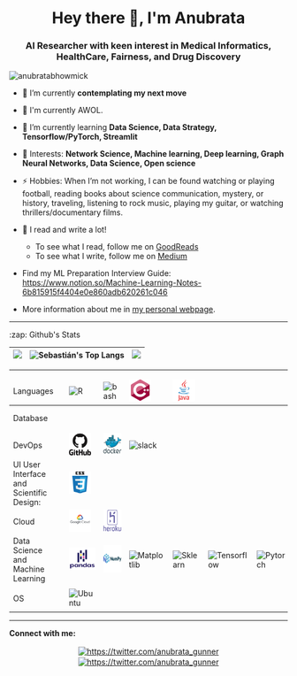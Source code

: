 <!--
**sayalaruano/sayalaruano** is a ✨ _special_ ✨ repository because its `README.md` (this file) appears on your GitHub profile.
### Hi there 👋
Here are some ideas to get you started:

- 🔭 I’m currently working on ...
- 🌱 I’m currently learning ...
- 👯 I’m looking to collaborate on ...
- 🤔 I’m looking for help with ...
- 💬 Ask me about ...
- 📫 How to reach me: ...
- 😄 Pronouns: ...
- ⚡ Fun fact: ...
-->

<h1 align="center">Hey there 👋, I'm Anubrata</h1>
<h3 align="center">AI Researcher with keen interest in Medical Informatics, HealthCare, Fairness, and Drug Discovery</h3>

<p align="left"> <img src="https://visitor-badge.glitch.me/badge?page_id=anubratabhowmick&left_color=gray&right_color=blue" alt="anubratabhowmick" /> </p>

- 🔭 I’m currently **contemplating my next move**

- 🔭 I'm currently AWOL.

- 🌱 I’m currently learning **Data Science, Data Strategy, Tensorflow/PyTorch, Streamlit**

- 🤔 Interests: **Network Science, Machine learning, Deep learning, Graph Neural Networks, Data Science, Open science**

- ⚡ Hobbies: When I’m not working, I can be found watching or playing football, reading books about science communication, mystery, or history, traveling, listening to rock music, playing my guitar, or watching thrillers/documentary films.

- 📝 I read and write a lot! 
    - To see what I read, follow me on [GoodReads](https://www.goodreads.com/user/show/76771587-anubrata-bhowmick)
    - To see what I write, follow me on [Medium](https://medium.com/@anubratagunner)
    
- Find my ML Preparation Interview Guide: https://www.notion.so/Machine-Learning-Notes-6b815915f4404e0e860adb620261c046

- More information about me in [my personal webpage](https://anubratabhowmick.github.io/).

<hr>

<summary>:zap: Github's Stats </summary>


<table>
  <thead>
    <th><img src="https://github-readme-streak-stats.herokuapp.com/?user=anubratabhowmick&theme=default"></th>
    <th><img src="https://github-readme-stats.vercel.app/api?username=anubratabhowmick&show_icons=true" alt="Sebastián's Top Langs" /></th>
    <th><img src="https://github-readme-stats.vercel.app/api/top-langs/?username=anubratabhowmick&layout=compact" /></th>
  </thead>
</table>

<hr>
   


<table>

  <thead>
    <td>Languages</td>
    <td><img src="https://github.com/devicons/devicon/blob/master/icons/python/python-original-wordmark.svg" alt="Python" width="40" height="40"/> </td>
    <td><img src="https://www.vectorlogo.zone/logos/r-project/r-project-official.svg" alt="R" width="40" height="40"/> </td>
    <td><img src="https://www.vectorlogo.zone/logos/gnu_bash/gnu_bash-official.svg" alt="bash" width="70" height="40"/> </td>
    <td><img src="https://github.com/devicons/devicon/blob/master/icons/cplusplus/cplusplus-original.svg" alt="c++" width="40" height="40"/> </td>
    <td><img src="https://github.com/devicons/devicon/blob/master/icons/java/java-original-wordmark.svg" alt="java" width="40" height="40"/></td>

  </thead>
  <tr>
    <td>Database</td> 
     <td><img src="https://github.com/devicons/devicon/blob/master/icons/mysql/mysql-original-wordmark.svg" alt="mysql" width="40" height="40"/></td>
  </tr>
   <tr>
    <td>DevOps</td>
     <td><img src="https://github.com/devicons/devicon/blob/master/icons/git/git-original-wordmark.svg" alt="git" width="40" height="40"/></td>
     <td><img src="https://github.com/devicons/devicon/blob/master/icons/github/github-original-wordmark.svg" alt="github" width="40" height="40"/></td>
     <td><img src="https://github.com/devicons/devicon/blob/master/icons/docker/docker-original-wordmark.svg" alt="Docker" width="40" height="40"/></td>
     <td><img src="https://www.vectorlogo.zone/logos/slack/slack-tile.svg" alt="slack" width="40" height="40"/> </td>
  </tr>
  <tr>
    <td>UI User Interface and Scientific Design: </td>
    <td><img src="https://github.com/devicons/devicon/blob/master/icons/html5/html5-original-wordmark.svg" alt="html5" width="40" height="40"/> </td>
    <td><img src="https://github.com/devicons/devicon/blob/master/icons/css3/css3-original-wordmark.svg" alt="css3" width="40" height="40"/> </td>
  </tr>
  
  <tr>
    <td>Cloud</td>
     <td><img src="https://github.com/devicons/devicon/blob/master/icons/amazonwebservices/amazonwebservices-plain-wordmark.svg" alt="aws" width="40" height="40"/> </td>
      <td><img src="https://github.com/devicons/devicon/blob/master/icons/googlecloud/googlecloud-original-wordmark.svg" alt="GCloud" width="40" height="40"/> </td>
      <td><img src="https://github.com/devicons/devicon/blob/master/icons/heroku/heroku-original-wordmark.svg" alt="heroku" width="40" height="40"/> </td>
  </tr>
  
  <tr> 
    <td>Data Science and Machine Learning</td>
     <td><img src="https://github.com/devicons/devicon/raw/master/icons/jupyter/jupyter-original-wordmark.svg" alt="jupyter" width="40" height="40"/></td>
     <td><img src="https://github.com/devicons/devicon/raw/master/icons/pandas/pandas-original-wordmark.svg" alt="pandas" width="60" height="40"/></td>
     <td><img src="https://github.com/devicons/devicon/raw/master/icons/numpy/numpy-original-wordmark.svg" alt="numpy" width="60" height="50"/></td>
     <td><img src="https://github.com/valohai/ml-logos/raw/master/matplotlib.svg" alt="Matplotlib" width="60" height="50"/></td>
     <td><img src="https://github.com/valohai/ml-logos/raw/master/scikit-learn.svg" alt="Sklearn" width="60" height="50"/></td>
     <td><img src="https://github.com/valohai/ml-logos/raw/master/tensorflow-layout.svg" alt="Tensorflow" width="60" height="50"/></td>
     <td><img src="https://github.com/valohai/ml-logos/raw/master/pytorch.svg" alt="Pytorch" width="60" height="50"/></td>
  </tr>
  <tr>
    <td>OS</td>
    <td><img src="https://github.com/devicons/devicon/blob/master/icons/apple/apple-original.svg" alt="Mac" width="70" height="40"/></td>    
      <td><img src="https://www.vectorlogo.zone/logos/ubuntu/ubuntu-ar21.svg" alt="Ubuntu" width="70" height="40"/></td> 
  </tr>

</table>
<hr>


**Connect with me:**

<p align="center">
  <a href="https://twitter.com/anubrata_gunner" target="blank"><img align="center"  src="https://img.icons8.com/color/48/000000/twitter--v2.png" alt="https://twitter.com/anubrata_gunner" height="30" width="30" /></a>
  <a href="https://twitter.com/anubrata_gunner" target="blank"><img align="center" src="https://www.vectorlogo.zone/logos/linkedin/linkedin-tile.svg" alt="https://twitter.com/anubrata_gunner" height="30" width="30" /></a>
  <a href="https://orcid.org/0000-0001-9756-6745" target="blank">
<!--     <img align="center" src="https://img.icons8.com/windows/64/000000/orcid.png" alt="https://orcid.org/0000-0001-9756-6745" height="30" width="30" /></a>
  <a href="https://www.researchgate.net/profile/Sebastian-Ayala-Ruano" target="blank"> -->
</p>
